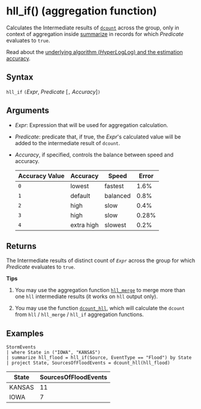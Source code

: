 # hll_if() (aggregation function)

Calculates the Intermediate results of [`dcount`](dcount-aggfunction.md) across the group, only in context of aggregation inside [summarize](summarizeoperator.md) in records for which *Predicate* evaluates to `true`.

Read about the [underlying algorithm (*H*yper*L*og*L*og) and the estimation accuracy](dcount-aggfunction.md#estimation-accuracy).

## Syntax

`hll_if` `(`*Expr*, *Predicate* [`,` *Accuracy*]`)`

## Arguments

* *Expr*: Expression that will be used for aggregation calculation. 
* *Predicate*: predicate that, if true, the *Expr*'s calculated value will be added to the intermediate result of `dcount`. 
* *Accuracy*, if specified, controls the balance between speed and accuracy.

  |Accuracy Value |Accuracy  |Speed  |Error  |
  |---------|---------|---------|---------|
  |`0` | lowest | fastest | 1.6% |
  |`1` | default  | balanced | 0.8% |
  |`2` | high | slow | 0.4%  |
  |`3` | high | slow | 0.28% |
  |`4` | extra high | slowest | 0.2% |
	
## Returns

The Intermediate results of distinct count of *`Expr`* across the group for which *Predicate* evaluates to `true`.
 
**Tips**

1. You may use the aggregation function [`hll_merge`](hll-merge-aggfunction.md) to merge more than one `hll` intermediate results (it works on `hll` output only).

1. You may use the function [`dcount_hll`](dcount-hllfunction.md), which will calculate the `dcount` from `hll` / `hll_merge` / `hll_if` aggregation functions.

## Examples

<!-- csl: https://help.kusto.windows.net/Samples -->
```kusto
StormEvents
| where State in ("IOWA", "KANSAS")
| summarize hll_flood = hll_if(Source, EventType == "Flood") by State
| project State, SourcesOfFloodEvents = dcount_hll(hll_flood)
```

|State|SourcesOfFloodEvents|
|---|---|
|KANSAS|11|
|IOWA|7|

